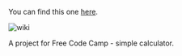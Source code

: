 
You can find this one [here](http://codepen.io/LibertysYarn/full/pjmNVN).

![wiki](http://libertymontano.com/FCCfiles/img/calc.png)

 A project for Free Code Camp - simple calculator.
